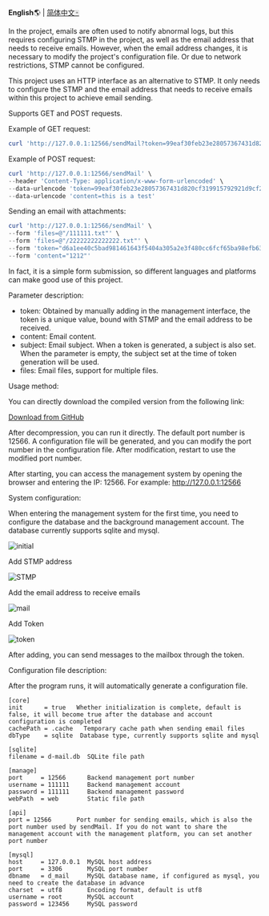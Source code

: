 **English**🌎 | [简体中文🀄](./README_zh.md)

In the project, emails are often used to notify abnormal logs, but this requires configuring STMP in the project, as well as the email address that needs to receive emails. However, when the email address changes, it is necessary to modify the project's configuration file. Or due to network restrictions, STMP cannot be configured.

This project uses an HTTP interface as an alternative to STMP. It only needs to configure the STMP and the email address that needs to receive emails within this project to achieve email sending.

Supports GET and POST requests.

Example of GET request:

```powershell
curl 'http://127.0.0.1:12566/sendMail?token=99eaf30feb23e28057367431d820cf319915792921d9cf21b5f761fb75433225&content=this%20is%20a%20test'
```

Example of POST request:

```powershell
curl 'http://127.0.0.1:12566/sendMail' \
--header 'Content-Type: application/x-www-form-urlencoded' \
--data-urlencode 'token=99eaf30feb23e28057367431d820cf319915792921d9cf21b5f761fb75433225' \
--data-urlencode 'content=this is a test'
```

Sending an email with attachments:

```powershell
curl 'http://127.0.0.1:12566/sendMail' \
--form 'files=@"/111111.txt"' \
--form 'files=@"/22222222222222.txt"' \
--form 'token="d6a1ee40c5bad981461643f5404a305a2e3f480cc6fcf65ba98efb63ce32d471"' \
--form 'content="1212"'
```

In fact, it is a simple form submission, so different languages and platforms can make good use of this project.

Parameter description:

- token: Obtained by manually adding in the management interface, the token is a unique value, bound with STMP and the email address to be received.
- content: Email content.
- subject: Email subject. When a token is generated, a subject is also set. When the parameter is empty, the subject set at the time of token generation will be used.
- files: Email files, support for multiple files.

Usage method:

You can directly download the compiled version from the following link:

[Download from GitHub](https://github.com/chuccp/d-mail/releases)

After decompression, you can run it directly. The default port number is 12566. A configuration file will be generated, and you can modify the port number in the configuration file. After modification, restart to use the modified port number.

After starting, you can access the management system by opening the browser and entering the IP: 12566.
For example: http://127.0.0.1:12566

System configuration:

When entering the management system for the first time, you need to configure the database and the background management account. The database currently supports sqlite and mysql.

![initial](initial.png "initial")

Add STMP address

![STMP](STMP.png "STMP")

Add the email address to receive emails

![mail](mail.png "mail")

Add Token

![token](token.png "token")

After adding, you can send messages to the mailbox through the token.

Configuration file description:

After the program runs, it will automatically generate a configuration file.

```
[core]
init      = true   Whether initialization is complete, default is false, it will become true after the database and account configuration is completed
cachePath = .cache   Temporary cache path when sending email files
dbType    = sqlite  Database type, currently supports sqlite and mysql

[sqlite]
filename = d-mail.db  SQLite file path

[manage]
port     = 12566      Backend management port number
username = 111111     Backend management account
password = 111111     Backend management password
webPath  = web        Static file path

[api]
port = 12566       Port number for sending emails, which is also the port number used by sendMail. If you do not want to share the management account with the management platform, you can set another port number

[mysql]
host     = 127.0.0.1  MySQL host address
port     = 3306       MySQL port number
dbname   = d_mail     MySQL database name, if configured as mysql, you need to create the database in advance
charset  = utf8       Encoding format, default is utf8
username = root       MySQL account
password = 123456     MySQL password
```
